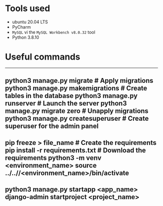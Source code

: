 # Tools used

 - ubuntu 20.04 LTS
 - PyCharm
 - `MySQL` vi the `MySQL Workbench v8.0.32` tool
 - Python 3.8.10

# Useful commands

---
python3 manage.py migrate                   # Apply migrations
python3 manage.py makemigrations            # Create tables in the database
python3 manage.py runserver                 # Launch the server
python3 manage.py migrate <APP> zero        # Unapply migrations
python3 manage.py createsuperuser           # Create superuser for the admin panel
---
pip freeze > file_name                      # Create the requirements
pip install -r requirements.txt             # Download the requirements
python3 -m venv <environment_name>
source ../../<venv folder>/<environment_name>/bin/activate
---
python3 manage.py startapp <app_name>
django-admin startproject <project_name>
---
